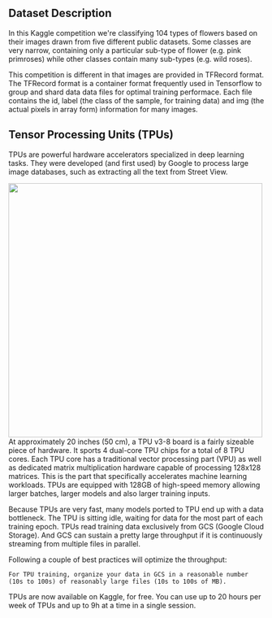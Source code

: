 ## Dataset Description
In this Kaggle competition we're classifying 104 types of flowers based on their images drawn from five different public datasets. Some classes are very narrow, containing only a particular sub-type of flower (e.g. pink primroses) while other classes contain many sub-types (e.g. wild roses).

This competition is different in that images are provided in TFRecord format. The TFRecord format is a container format frequently used in Tensorflow to group and shard data data files for optimal training performace.
Each file contains the id, label (the class of the sample, for training data) and img (the actual pixels in array form) information for many images. 

## Tensor Processing Units (TPUs)
TPUs are powerful hardware accelerators specialized in deep learning tasks. They were developed (and first used) by Google to process large image databases, such as extracting all the text from Street View.

  <img src="https://storage.googleapis.com/kaggle-media/tpu/tpu_cores_and_chips.png" width="500">
At approximately 20 inches (50 cm), a TPU v3-8 board is a fairly sizeable piece of hardware. It sports 4 dual-core TPU chips for a total of 8 TPU cores. Each TPU core has a traditional vector processing part (VPU) as well as dedicated matrix multiplication hardware capable of processing 128x128 matrices. This is the part that specifically accelerates machine learning workloads. TPUs are equipped with 128GB of high-speed memory allowing larger batches, larger models and also larger training inputs. 

Because TPUs are very fast, many models ported to TPU end up with a data bottleneck. The TPU is sitting idle, waiting for data for the most part of each training epoch. TPUs read training data exclusively from GCS (Google Cloud Storage). And GCS can sustain a pretty large throughput if it is continuously streaming from multiple files in parallel. 

Following a couple of best practices will optimize the throughput:

    For TPU training, organize your data in GCS in a reasonable number (10s to 100s) of reasonably large files (10s to 100s of MB). 

TPUs are now available on Kaggle, for free. You can use up to 20 hours per week of TPUs and up to 9h at a time in a single session. 
